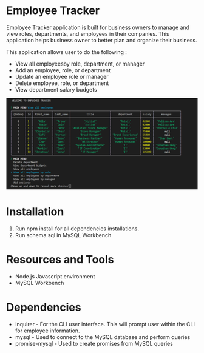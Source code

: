 # Employee Tracker

Employee Tracker application is built for business owners to manage and view roles, departments, and employees in their companies. This application helps business owner to better plan and organize their business. 

This application allows user to do the following : 

- View all employeesby role, department, or manager
- Add an employee, role, or department
- Update an employee role or manager
- Delete employee, role, or department
- View department salary budgets


<img src="Screenshot.png" alt="">

# Installation 

1. Run npm install for all dependencies installations. 
2. Run schema.sql in MySQL Workbench 

# Resources and Tools 

- Node.js Javascript environment 
- MySQL Workbench 

# Dependencies 

- inquirer - For the CLI user interface. This will prompt user within the CLI for employee information.
- mysql - Used to connect to the MySQL database and perform queries
- promise-mysql - Used to create promises from MySQL queries

